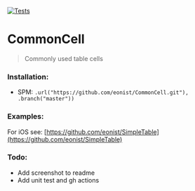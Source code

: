 [![Tests](https://github.com/eonist/CommonCell/actions/workflows/Tests.yml/badge.svg)](https://github.com/eonist/CommonCell/actions/workflows/Tests.yml)

# CommonCell

> Commonly used table cells

### Installation:
- SPM: `.url("https://github.com/eonist/CommonCell.git"), .branch("master"))`

### Examples:
For iOS see: [https://github.com/eonist/SimpleTable](https://github.com/eonist/SimpleTable)

### Todo:
- Add screenshot to readme
- Add unit test and gh actions
